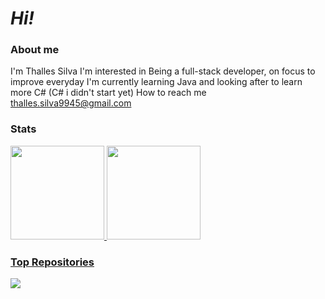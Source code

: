 # *Hi!*
### About me
I'm Thalles Silva
I'm interested in Being a full-stack developer, on focus to improve everyday
I'm currently learning Java and looking after to learn more C# (C# i didn't start yet)
How to reach me thalles.silva9945@gmail.com

### Stats
<div>
	<a href="https://github.com/Ph-Alves">
	<img height="150em" src="https://github-readme-stats.vercel.app/api?username=Th-Silva1&theme=shadow_green&show_icons=true"/>
	<a href="https://github.com/Ph-Alves">
	<img height="150em" src="https://github-readme-stats.vercel.app/api/top-langs/?username=Th-silva1&layout=compact&langs_counts=8&theme=shadow_green"/>
</div>

### Top Repositories
<a href="https://github.com/Th-silva1/Exercicios_Java">
	<img align="center" src="https://github-readme-stats.vercel.app/api/pin/?username=Th-silva1&repo=Exercicios_Java&theme=shadow_green" />
</a>
